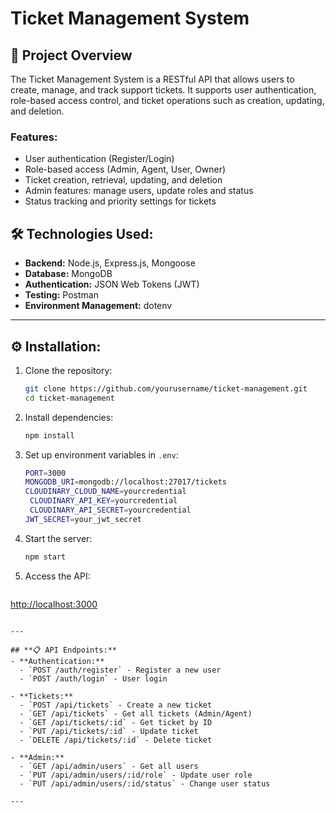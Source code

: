 # **Ticket Management System**

## **🚀 Project Overview**

The Ticket Management System is a RESTful API that allows users to create, manage, and track support tickets. It supports user authentication, role-based access control, and ticket operations such as creation, updating, and deletion.

### **Features:**

* User authentication (Register/Login)
* Role-based access (Admin, Agent, User, Owner)
* Ticket creation, retrieval, updating, and deletion
* Admin features: manage users, update roles and status
* Status tracking and priority settings for tickets

## **🛠️ Technologies Used:**

* **Backend:** Node.js, Express.js, Mongoose
* **Database:** MongoDB
* **Authentication:** JSON Web Tokens (JWT)
* **Testing:** Postman
* **Environment Management:** dotenv

---


## **⚙️ Installation:**

1. Clone the repository:

   ```bash
   git clone https://github.com/yourusername/ticket-management.git
   cd ticket-management
   ```

2. Install dependencies:

   ```bash
   npm install
   ```

3. Set up environment variables in `.env`:

   ```bash
   PORT=3000
   MONGODB_URI=mongodb://localhost:27017/tickets
   CLOUDINARY_CLOUD_NAME=yourcredential
    CLOUDINARY_API_KEY=yourcredential
    CLOUDINARY_API_SECRET=yourcredential
   JWT_SECRET=your_jwt_secret
   ```

4. Start the server:

   ```bash
   npm start
   ```

5. Access the API:

   ```
   ```

[http://localhost:3000](http://localhost:3000)

```

---

## **📋 API Endpoints:**
- **Authentication:**
  - `POST /auth/register` - Register a new user
  - `POST /auth/login` - User login

- **Tickets:**
  - `POST /api/tickets` - Create a new ticket
  - `GET /api/tickets` - Get all tickets (Admin/Agent)
  - `GET /api/tickets/:id` - Get ticket by ID
  - `PUT /api/tickets/:id` - Update ticket
  - `DELETE /api/tickets/:id` - Delete ticket

- **Admin:**
  - `GET /api/admin/users` - Get all users
  - `PUT /api/admin/users/:id/role` - Update user role
  - `PUT /api/admin/users/:id/status` - Change user status

---


```

